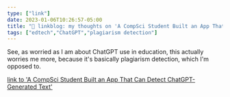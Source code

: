 ```yaml
---
type: ["link"]
date: 2023-01-06T10:26:57-05:00
title: "🔗 linkblog: my thoughts on 'A CompSci Student Built an App That Can Detect ChatGPT-Generated Text'"
tags: ["edtech","ChatGPT","plagiarism detection"]
---
```

See, as worried as I am about ChatGPT use in education, this actually worries me more, because it's basically plagiarism detection, which I'm opposed to.  
 

[link to 'A CompSci Student Built an App That Can Detect ChatGPT-Generated Text'](https://www.vice.com/en/article/3admg8/a-compsci-student-built-an-app-that-can-detect-chatgpt-generated-text)
